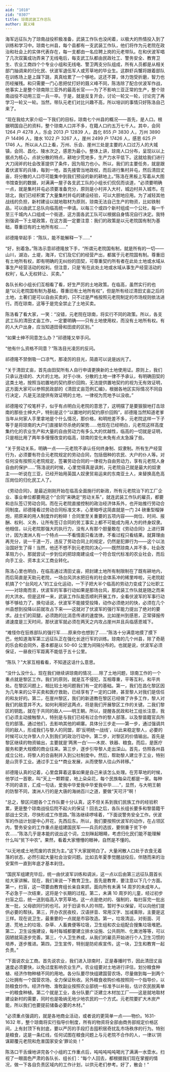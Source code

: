 ```yaml
---
aid: "1010"
zid: "0307"
title: 琼南武装工作总队
author: 聂义峰
---
```


海军远征队为了琼南战役积极准备，武装工作队也没闲着，以极大的热情投入到了训练和学习中。琼南七州县，每个县都有一支武装工作队，他们将作为元老院在政治和社会上的实体代表存在，每一支都由一名应聘上岗的元老带队。在和伏波军唱了几次双簧成功弄来了无线电后，每支武工队都由民政社工、警务安全、教育卫生、农业工商四个个专业小组和无线电、警卫两支分队组成，所有人员都是从相关部门抽调来的归化民、伏波军退伍军人或芳草地的毕业生。这群虾兵蟹将跟着部队在训练场上是上蹿下跳，真真给累了一个够呛。这还不算，体力饱受折磨，智力也历经摧残。和只需要一门心思把仗打好的聂义峰不同，陈洛除了配合伏波军作战，他事实上是整个琼南除三亚外的最高长官——为了不影响三亚正常的生产，整个琼南战役不动用三亚一兵一卒。于是，就是反复开会，讨论一轮又一轮，讨论完了再学习一轮又一轮。当然，带队元老们对比兴趣不高，所以培训的事情只好陈洛自己来了。

“现在我给大家介绍一下我们的目标，琼南七个州县的概况——首先，是人口。根据明国自己的资料，整个琼南人口并不多，在籍人口约五万七千人。其中，会同 1264 户 4278 人，乐会 2013 户 12839 人，昌化 855 户 3830 人，万州 3890 户 14496 人，陵水 1022 户 3267 人，崖州 2499 户 17426 人，感恩 625 户 1746 人。所以从人口上看，万州、乐会、崖州三处是主要的人口过万人的大城镇，会同、昌化、陵水次之，感恩为最小。整体上讲，琼南人口分布，呈现以以上据点为核心，点状分散的特点，耕地少荒地多，生产力水平低下。这就给我们进行大刀阔斧的社会改革提供了条件，因为阻力也小。所以，我们的主要任务，就是跟着伏波军的兵锋，每到一地，首先接管当地政权，而后进行集村并屯，然后清田丈亩，将分散的人口尽可能集中到我们预设的新的耕地上。”陈洛在黑板上写着从大图书馆查到的数据，对满满一屋子各支武工队的小组长们侃侃而谈道，“必须要明确一点，就是集村并屯必须要准备充分，原则是小村并入大村，城边村并入城市。在琼北，我们已经积累了大量集村并屯的建设经验，可以大胆地应用。为了减轻其他战线的负担，新村建设以就地取材为原则，琼南无法自己生产的物资，比如铁制品，可以由武工总队向临高统一申请。以每三个或四个新村组成一个公社，每一千至三千城内人口组成一个街道，这方面各武工队可以根据自身情况自行决定。我特别强调一下土堤政策，在这方面一定要注意：我们的政策是以元老院国有制为基础，尊重旧有的土地所有权……”

祁德隆举起手：“陈队，能不能解释一下……”

“好，别着急。”陈洛示意祁德隆放下手，“所谓元老院国有制，就是所有的一切——山川，湖泊，土堤，海洋，它们及它们的经营产出，都属于元老院国有制。尊重旧有土地所有权，即有明确的无纠纷的田契，可尊重契约所有者在此处土地或水域从事生产经营活动的权利。但注意，只是‘有在此处土地或水域从事生产经营活动的权利’，私人无权转让、买卖。”

各队长和小组长们互相看了看，好生严厉的土地政策。在临高，虽然实行的也是“以元老院国有制为基础，尊重旧有土地所有权”，但是所有经过清田丈亩之后的土地，土著们是可以自由买卖的，只不过是严格按照元老院制定的市场规则依法进行。而在琼南，这等于是完全禁止了土地买卖。

陈洛看了看大家，一笑：“没错，元老院在琼南，将实行不同的政策。所以，各支武工队的清田丈亩工作，一定要明确——只有土地使用权，而没有土地所有权。有的人大户出身，应当知道田骨和田皮的区别。”

“如果士绅不同意怎么办？”祁德隆又举手问。

“他有什么资格不同意？”陈洛目光凌厉的反问。

祁德隆不禁倒吸一口凉气，那凌厉的目光，简直可以说是凶光了。

“关于清田丈亩，首先由田契所有人自行申请更换新的土地使用证。原则上，我们只承认连续的、大片的土地。对于小块、分散的土地一律不予承认，有明确田契的这类土地，按照当初置地的契约原价回购，无法提供置地契约的视为无有效证明，这方面大家可以参照民政部的《清田丈亩范例汇编》，根据各地区实际情况不同自行决定，凡是无法提供有效证明的土地，一律视为荒地予以没收。”

祁德隆咬了咬笔杆子，似乎有点明白元老院的意思了，这明摆了是要狠狠地打击琼南的那些士绅大户，特别是这个“以置地时的契约原价回购”，祁德隆当然知道老爹当年从何家人手里拿地是个什么情况，那价格，和明抢差不多，元老院这样一下子等于是将琼南的大户们直接斩尽杀绝的架势……他现在已经明白，元老院这样高度集约化的农业生产和大量的自由劳动力有多么大的优越性，临高的一切就是证明，只是相比用了两年多慢慢改变的临高，琼南的变化未免有点太急躁了些。

“关于劳动关系，明确一点——元老院不承认任何终身制、奴隶制。所有生产经营行为，必须要有符合元老院规定的劳动合同，包括佃种的农民、大户的仆人等。对任何没有按照元老院规定，签署劳动合同的一律视为自由劳动力，享有元老院人身自由的保护……”陈洛说的时候，心里觉得真是讽刺，元老院自己就是最大的奴隶主——听说在三亚，已经开始用英国人奴隶贸易运来的东南亚土人，来替换高危高压岗位的归化民工人了。

《劳动合同》，是最近刚刚开始在临高全面施行的新政，所有元老院治下的工厂企业、事业单位都要用这个“合同”来确定“劳动关系”，就连武装工作队的雇员，都要和总队签订劳动合同。而在元老院直接控制的政治经济体系外，也开始推行劳动合同制度。祁德隆看过劳动合同标准文本，心里暗呼这简直就是一门 24 磅重型榴弹炮，把原来的用人制度炸的粉碎！合同里至关重要的五项内容——岗位、时间、报酬、权利、义务，让所有签订合同的劳工事实上都不可能成为用人方的终身奴隶。他相信，以元老院那强大的执行力，没有人有那个胆量敢在《劳动合同》上进行算计，因为澳洲人有一个特点——不看情面只看法律，不看过程只看结果。就算理由再充分，说一千道一万，违反了劳动合同上的规定，仍然是犯罪行为——这个以法治国好生了得！当然，他还不想不到元老院的决心——既然琼南人并不多，社会改革阻力小，那就尝试一步到位的把琼南建设成一个符合现代标准的农业社会，而后向手工业、资本主义工商业转化。

陈洛心里也明白，在临高通过清田丈亩，把封建土地所有制限制在了既有耕地内，而后简直是天助元老院，一场台风洪水把旧有的社会体系冲的稀里哗啦，元老院趁机搞了个“台风吃人”的工业化运动，一下子把大半个临高的劳动力变成了公社职工——对琼南而言，伏波军的军事行动如果是那场台风，那武装工作队就是随之而来的大洪水。但是这样一来，武装工作队能否顺利开展工作，全看伏波军的军事行动够不够给力了。换句话说，伏波军不能接受投降，动作必须绝对的快，必须在几个州县想到投降以前就攻占下来——这就对了伏波军的强行军能力提出了绝对的要求。战士们的双腿，必须跑的比消息传递的速度快。比如崖州到感恩，正常驿报传递速度是三天时间，那伏波军就必须在两天之内攻占崖州并且兵临感恩城下。

“难怪你在狂练部队的强行军……原来你也想到了……”陈洛十分满意地摸了摸下巴，他知道海军第三远征队正在强化长途行军的训练。琼南的几个州县，除了奇葩的乐会和会同外，基本都是以 50-60 公里为间隔分布的。也就是说，伏波军必须保证，一昼夜行军距离不能低于五十公里。

“陈队？”大家互相看看，不知道这话什么意思。

“没什么没什么，现在我们继续讲琼南的情况……除了土地问题，琼南工作的一个重点就是黎区工作。我们的原则，就是互不侵犯，互相尊重，平等互利，和平共处。在黎区问题上，相比较土地问题我们有一定的基础。第一，我们在昌化黎区因为几年来的公平买卖和医疗救助，已经享有了一定的口碑，甚至黎人对我们是信任的和友好的。第二，在崖州黎区，我们的新道教在黎区已经做了许多工作，黎人对我们的敌意并不大。如何利用好这两点，将是我们开展黎区工作的关键。二我们黎区的钥匙，就在于共同的敌人——明王朝。所以，提醒各民政和社工组长注意，我们必须主动接触黎人，特别是与我们已经有过合作的黎人部落，以及黎苗籍官兵所在的部落。通过他们，去影响其他的峒寨。具体分三步走——第一步，通过强调共同的敌人，形成我们与黎人的同盟，即‘反明统一战线’，以此来稳定黎人，必要的时候可以允许黎人介入到我们的政治行动中。第二步，对黎区的价值输出。首先是黎区继续的物资输出，主要就是‘两黑一白’——木炭、铁器、粮食。而后，是医疗服务和更大规模的商业往来。第三步，逐步引导黎人走出深山。首先，仿照各州县成立公社，将黎人的合亩制并入到公社制度中。然后，帮助黎人建立手工业，特别是山货手工业。通过手工业\*\*商业发展，从而使黎人往山外转移。”

祁德隆认真的记着，心里盘算着这事如果是自己来该怎么处理。在芳草地的时候，他学过一首歌，叫“天上一颗颗星，地上朵朵花，每个民族每朵花都是一家。每种不同的语言，汇成一句话，爱我中华爱我中华爱我中华……”，显然，与大明王朝的防黎不同，澳洲人行的是大唐的海纳百川之道，要做“天可汗”啊！

“总之，黎区问题各个工作队要十分认真，这不但关系到我们民族工作的经验积累，更是整个琼南战役后院不起火的保证！回去之后，各队长组长要多和黎苗籍干部战士交流，尽快形成工作思路。”陈洛继续啰嗦着，“下面说警务安全工作。伏波军的作战计划是中心开花，先西后东。所以，我们要按照伏波军的动作，在占领区内，警务安全的工作重点是组建国民军——兵员的选拔，要侧重于贫下中农……”陈洛几乎是本能的说出这个词，立刻眯起眼睛，考虑归化民们能不能理解什么叫“贫下中农”。果然，看着大家懵懵的眼神，自然是不懂的。

“以无地或土地荒废的农民为主。”这下大家就明白了。大量闲散人口处于衣食无着落的状态，必然引起大量社会治安问题。比如去年夏季觉醒战役后，伴随而来的治安案件一直到年底才基本刹住。

“国民军组建完毕后，统一由伏波军训练和调派，这一点以后由第三远征队聂首长给大家讲解。现在，我们来说一下教育卫生。首先是教育，要注意以下几个方面。第一，扫盲，这一项要由教育组长亲自来抓，面向所有未满 14 周岁的未成年人。不必急于一次结束，这将是个长期的过程。第二，未满 10 周岁的儿童，经过初步扫盲之后，统一送到临高入学芳草地。这一点是绝对的、强制的，每扫盲完一批出发一批，父母欲同行的也可。对于旧读书人的书院，暂时予以保留，可以向他们提供必要的帮扶。第三，开办农民夜校，汉语拼音、常用汉字、加减乘除，主要是这三样。现在说卫生，最重要的一点就是市容改造。第一，垃圾清运，对街面、河道、荒地上的垃圾、杂草、人畜粪便等垃圾，卫生组和农业组配合搜集垃圾堆肥。第二，卫生设施建设，每村每城都要建立排水设施、公共厕所、化粪池等等，可以因陋就简逐步完善。第三，个人卫生养成，从我们的雇员开始进行个人卫生习惯的培养，逐步推进。第四，卫生宣传，特别是防疟疾宣传。这一块，卫生和教育一起负责。”

“下面说农业工商。首先说农业，我们进入琼南时，正是春播时节，因此清田丈亩速度必须要快，以免过度影响农业生产。农业组要对土地进行评估，划分粮食种植、经济作物种植不同的用地。各分队要尽快组建国营农场，尽量做到每一到两个公社拥有一个国营农场，全力保证秋收。另外粮食收购价格按照同一个指导价，以防粮食炒作。经济作物、渔牧副业按照农业部统一标准予以补贴，估计农民脱离单一的粮食种植。第二个就是工业，各分队要广泛建立木材加工厂——这是就地取材建设新村的需要，同时也是吸纳无地少地农民的一个方式。元老院要扩大木炭产能，所以我们也要提前储备必要的木材。”

“必须重点强调的，就是各地商业活动，或者说的更简单一点——物价。1631-1632 年，整个琼南将实行指导价制度，所有的物资将全部由商务部规定价格区间，上有封顶下有封底，要以严厉的手段打击囤积居奇扰乱市场秩序的行为。特别是粮食，这是一条红线，任何试图在粮食问题上与元老院不合作的人，一律以‘阴谋颠覆元老院和危害国家安全’罪论处！”

陈洛口干舌燥地讲完各个小组的工作重点后，吨吨吨吨吨喝光了满满一水壶水。扫视了一眼面色严肃的各队长、组长们：“每个人回去，都根据我们现在掌握的情况，做一下各自负责区域内的工作计划，以供元老们参考。好了，散会！”
